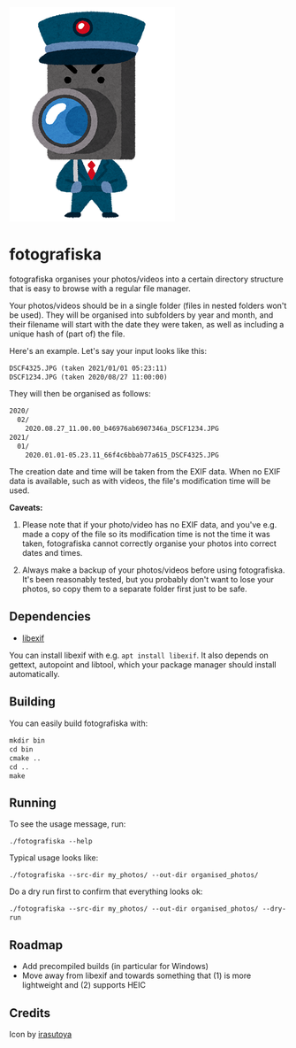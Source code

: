 <!--
© 2021 Vlad-Stefan Harbuz <vlad@vladh.net>
SPDX-License-Identifier: blessing
-->

![pstr string functions](images/character_bouhan_camera_sm1.png)

# fotografiska

fotografiska organises your photos/videos into a certain directory structure that is easy
to browse with a regular file manager.

Your photos/videos should be in a single folder (files in nested folders won't be used).
They will be organised into subfolders by year and month, and their filename will start
with the date they were taken, as well as including a unique hash of (part of) the file.

Here's an example. Let's say your input looks like this:

```
DSCF4325.JPG (taken 2021/01/01 05:23:11)
DSCF1234.JPG (taken 2020/08/27 11:00:00)
```

They will then be organised as follows:

```
2020/
  02/
    2020.08.27_11.00.00_b46976ab6907346a_DSCF1234.JPG
2021/
  01/
    2020.01.01-05.23.11_66f4c6bbab77a615_DSCF4325.JPG
```

The creation date and time will be taken from the EXIF data. When no EXIF data is
available, such as with videos, the file's modification time will be used.

**Caveats:**

1. Please note that if your photo/video has no EXIF data, and you've e.g. made a copy of
   the file so its modification time is not the time it was taken, fotografiska cannot
   correctly organise your photos into correct dates and times.

2. Always make a backup of your photos/videos before using fotografiska. It's been
   reasonably tested, but you probably don't want to lose your photos, so copy them to a
   separate folder first just to be safe.

## Dependencies

* [libexif](https://github.com/libexif/libexif)

You can install libexif with e.g. `apt install libexif`. It also depends on gettext,
autopoint and libtool, which your package manager should install automatically.

## Building

You can easily build fotografiska with:

```shell
mkdir bin
cd bin
cmake ..
cd ..
make
```

## Running

To see the usage message, run:

```shell
./fotografiska --help
```

Typical usage looks like:

```shell
./fotografiska --src-dir my_photos/ --out-dir organised_photos/
```

Do a dry run first to confirm that everything looks ok:

```shell
./fotografiska --src-dir my_photos/ --out-dir organised_photos/ --dry-run
```

## Roadmap

* Add precompiled builds (in particular for Windows)
* Move away from libexif and towards something that (1) is more lightweight
  and (2) supports HEIC

## Credits

Icon by [irasutoya](https://www.irasutoya.com)

